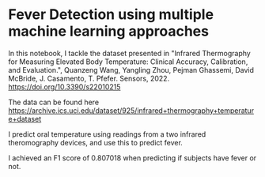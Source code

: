 # Fever Detection using multiple machine learning approaches

In this notebook, I tackle the dataset presented in "Infrared Thermography for Measuring Elevated Body Temperature: Clinical Accuracy, Calibration, and Evaluation.",  Quanzeng Wang, Yangling Zhou, Pejman Ghassemi, David McBride, J. Casamento, T. Pfefer. Sensors, 2022. https://doi.org/10.3390/s22010215 

The data can be found here https://archive.ics.uci.edu/dataset/925/infrared+thermography+temperature+dataset

I predict oral temperature using readings from a two infrared theromography devices, and use this to predict fever.

I achieved an F1 score of 0.807018 when predicting if subjects have fever or not.
